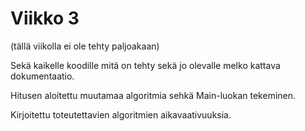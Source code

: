 # Viikko 3
(tällä viikolla ei ole tehty paljoakaan)


Sekä kaikelle koodille mitä on tehty sekä jo olevalle melko kattava dokumentaatio.

Hitusen aloitettu muutamaa algoritmia sehkä Main-luokan tekeminen.

Kirjoitettu toteutettavien algoritmien aikavaativuuksia.